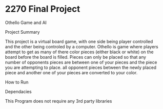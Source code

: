# 2270 Final Project
Othello Game and AI

Project Summary

  This project is a virtual board game, with one side being player controlled and the other being controled by a computer. Othello is game where players attempt to get as many of there color pieces (either black or white) on the board before the board is filled. Pieces can only be placed so that any number of opponents pieces are between one of your pieces and the piece you are attempting to place. all opponent pieces between the newly placed piece and another one of your pieces are converted to your color.
  
How to Run

Dependacies

  This Program does not require any 3rd party libraries
